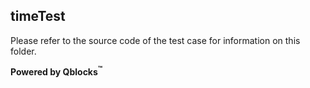 ## timeTest

Please refer to the source code of the test case for information on this folder.

**Powered by Qblocks<sup>&trade;</sup>**


